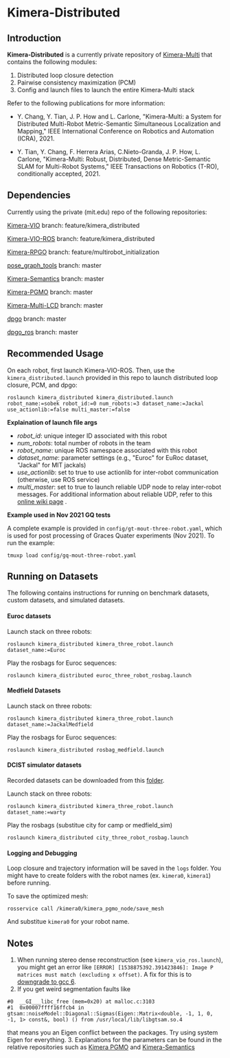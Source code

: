 # Kimera-Distributed

## Introduction
**Kimera-Distributed** is a currently private repository of [Kimera-Multi](https://arxiv.org/abs/2106.14386) that contains the following modules: 
1. Distributed loop closure detection 
2. Pairwise consistency maximization (PCM)
3. Config and launch files to launch the entire Kimera-Multi stack

Refer to the following publications for more information:

 - Y. Chang, Y. Tian, J. P. How and L. Carlone, "Kimera-Multi: a System for Distributed Multi-Robot Metric-Semantic Simultaneous Localization and Mapping," IEEE International Conference on Robotics and Automation (ICRA), 2021.
 
 - Y. Tian, Y. Chang, F. Herrera Arias, C.Nieto-Granda, J. P. How, L. Carlone,  "Kimera-Multi: Robust, Distributed, Dense Metric-Semantic SLAM for Multi-Robot Systems," IEEE Transactions on Robotics (T-RO), conditionally accepted, 2021.

## Dependencies 
Currently using the private (mit.edu) repo of the following repositories:

[Kimera-VIO](https://github.mit.edu/SPARK/Kimera-VIO) branch: feature/kimera_distributed

[Kimera-VIO-ROS](https://github.mit.edu/SPARK/Kimera-VIO-ROS) branch: feature/kimera_distributed

[Kimera-RPGO](https://github.com/MIT-SPARK/Kimera-RPGO) branch: feature/multirobot_initialization

[pose_graph_tools](https://github.mit.edu/SPARK/pose_graph_tools) branch: master

[Kimera-Semantics](https://github.mit.edu/SPARK/Kimera-Semantics) branch: master

[Kimera-PGMO](https://github.mit.edu/SPARK/Kimera-PGMO) branch: master

[Kimera-Multi-LCD](https://github.mit.edu/SPARK/Kimera-Multi-LCD) branch: master

[dpgo](https://gitlab.com/mit-acl/dpgo/dpgo) branch: master

[dpgo_ros](https://gitlab.com/mit-acl/dpgo/dpgo_ros) branch: master

## Recommended Usage

On each robot, first launch Kimera-VIO-ROS. Then, use the `kimera_distributed.launch` provided in this repo to launch distributed loop closure, PCM, and dpgo:
```
roslaunch kimera_distributed kimera_distributed.launch robot_name:=sobek robot_id:=0 num_robots:=3 dataset_name:=Jackal use_actionlib:=false multi_master:=false
```

**Explaination of launch file args**
- *robot_id*: unique integer ID associated with this robot
- *num_robots*: total number of robots in the team
- *robot_name*: unique ROS namespace associated with this robot
- *dataset_name*: parameter settings (e.g., "Euroc" for EuRoc dataset, "Jackal" for MIT jackals)
- *use_actionlib*: set to true to use actionlib for inter-robot communication (otherwise, use ROS service)
- *multi_master*: set to true to launch reliable UDP node to relay inter-robot messages. For additional information about reliable UDP, refer to this [online wiki page](https://github.mit.edu/SPARK/Kimera-Distributed/wiki/Running-on-multiple-multiple-ROS-Masters-with-Reliable-UDP) .

**Example used in Nov 2021 GQ tests**

A complete example is provided in `config/gt-mout-three-robot.yaml`, which is used for post processing of Graces Quater experiments (Nov 2021). To run the example:

```
tmuxp load config/gq-mout-three-robot.yaml
```

## Running on Datasets
The following contains instructions for running on benchmark datasets, custom datasets, and simulated datasets. 

#### Euroc datasets

Launch stack on three robots: 
```
roslaunch kimera_distributed kimera_three_robot.launch dataset_name:=Euroc
```

Play the rosbags for Euroc sequences:
```
roslaunch kimera_distributed euroc_three_robot_rosbag.launch
```

#### Medfield Datasets
Launch stack on three robots: 
```
roslaunch kimera_distributed kimera_three_robot.launch dataset_name:=JackalMedfield
```

Play the rosbags for Euroc sequences:
```
roslaunch kimera_distributed rosbag_medfield.launch
```

#### DCIST simulator datasets
Recorded datasets can be downloaded from this [folder](https://drive.google.com/drive/folders/1WBEidZuQsKUxPYG-hcQAQe6fNH7j146M?usp=sharing).

Launch stack on three robots: 
```
roslaunch kimera_distributed kimera_three_robot.launch dataset_name:=warty
```

Play the rosbags (substitue city for camp or medfield_sim)
```
roslaunch kimera_distributed city_three_robot_rosbag.launch
```

#### Logging and Debugging 
Loop closure and trajectory information will be saved in the `logs` folder. You might have to create folders with the robot names (ex. `kimera0`, `kimera1`) before 
running. 

To save the optimized mesh: 
```
rosservice call /kimera0/kimera_pgmo_node/save_mesh
```
And substitue `kimera0` for your robot name. 

## Notes
1. When running stereo dense reconstruction (see `kimera_vio_ros.launch`), you might get an error like `[ERROR] [1538875392.391423846]: Image P matrices must match (excluding x offset)`. A fix for this is to [downgrade to gcc 6](https://tuxamito.com/wiki/index.php/Installing_newer_GCC_versions_in_Ubuntu). 
2. If you get weird segmentation faults like 
```
#0  __GI___libc_free (mem=0x20) at malloc.c:3103
#1  0x00007ffff16ffcb4 in gtsam::noiseModel::Diagonal::Sigmas(Eigen::Matrix<double, -1, 1, 0, -1, 1> const&, bool) () from /usr/local/lib/libgtsam.so.4
```
that means you an Eigen conflict between the packages. Try using system Eigen for everything. 
3. Explanations for the parameters can be found in the relative repositories such as [Kimera PGMO](https://github.mit.edu/SPARK/Kimera-PGMO) and [Kimera-Semantics](https://github.mit.edu/SPARK/Kimera-Semantics)
